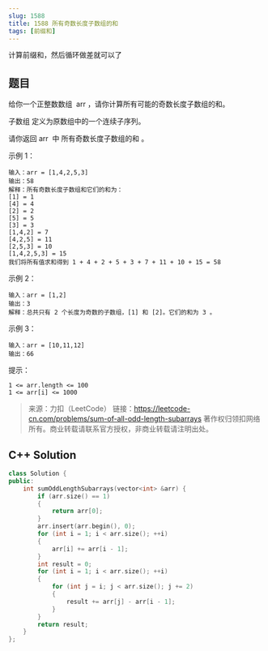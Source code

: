 ```yaml
---
slug: 1588
title: 1588 所有奇数长度子数组的和
tags: [前缀和]
---
```


计算前缀和，然后循环做差就可以了

<!-- truncate -->

## 题目

给你一个正整数数组  arr ，请你计算所有可能的奇数长度子数组的和。

子数组 定义为原数组中的一个连续子序列。

请你返回 arr  中 所有奇数长度子数组的和 。

示例 1：

```
输入：arr = [1,4,2,5,3]
输出：58
解释：所有奇数长度子数组和它们的和为：
[1] = 1
[4] = 4
[2] = 2
[5] = 5
[3] = 3
[1,4,2] = 7
[4,2,5] = 11
[2,5,3] = 10
[1,4,2,5,3] = 15
我们将所有值求和得到 1 + 4 + 2 + 5 + 3 + 7 + 11 + 10 + 15 = 58
```

示例 2：

```
输入：arr = [1,2]
输出：3
解释：总共只有 2 个长度为奇数的子数组，[1] 和 [2]。它们的和为 3 。
```

示例 3：

```
输入：arr = [10,11,12]
输出：66
```

提示：

```
1 <= arr.length <= 100
1 <= arr[i] <= 1000
```

> 来源：力扣（LeetCode）
> 链接：https://leetcode-cn.com/problems/sum-of-all-odd-length-subarrays
> 著作权归领扣网络所有。商业转载请联系官方授权，非商业转载请注明出处。

## C++ Solution

```cpp
class Solution {
public:
    int sumOddLengthSubarrays(vector<int> &arr) {
        if (arr.size() == 1)
        {
            return arr[0];
        }
        arr.insert(arr.begin(), 0);
        for (int i = 1; i < arr.size(); ++i)
        {
            arr[i] += arr[i - 1];
        }
        int result = 0;
        for (int i = 1; i < arr.size(); ++i)
        {
            for (int j = i; j < arr.size(); j += 2)
            {
                result += arr[j] - arr[i - 1];
            }
        }
        return result;
    }
};
```
